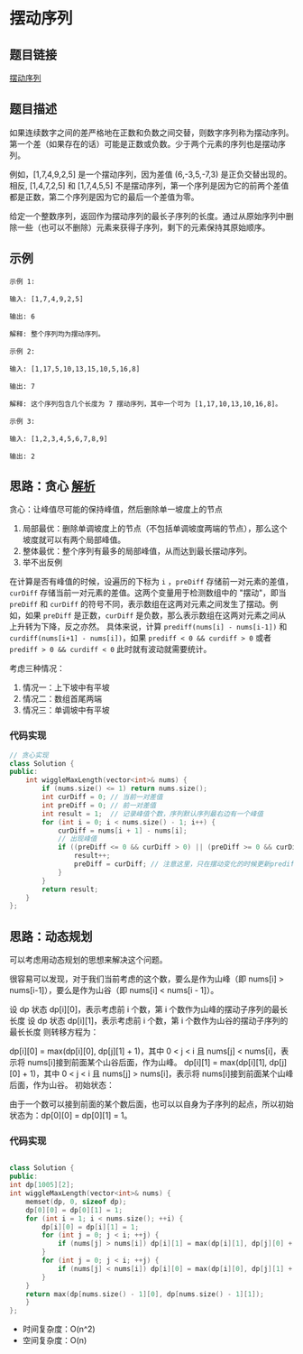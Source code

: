 # 摆动序列

## 题目链接

[摆动序列](https://leetcode-cn.com/problems/wiggle-subsequence/)

## 题目描述

如果连续数字之间的差严格地在正数和负数之间交替，则数字序列称为摆动序列。第一个差（如果存在的话）可能是正数或负数。少于两个元素的序列也是摆动序列。

例如，[1,7,4,9,2,5] 是一个摆动序列，因为差值 (6,-3,5,-7,3) 是正负交替出现的。相反, [1,4,7,2,5] 和 [1,7,4,5,5] 不是摆动序列，第一个序列是因为它的前两个差值都是正数，第二个序列是因为它的最后一个差值为零。

给定一个整数序列，返回作为摆动序列的最长子序列的长度。通过从原始序列中删除一些（也可以不删除）元素来获得子序列，剩下的元素保持其原始顺序。

## 示例

```plaintext
示例 1:

输入: [1,7,4,9,2,5]

输出: 6

解释: 整个序列均为摆动序列。

示例 2:

输入: [1,17,5,10,13,15,10,5,16,8]

输出: 7

解释: 这个序列包含几个长度为 7 摆动序列，其中一个可为 [1,17,10,13,10,16,8]。

示例 3:

输入: [1,2,3,4,5,6,7,8,9]

输出: 2
```

## 思路：贪心 [解析](https://github.com/youngyangyang04/leetcode-master/blob/master/problems/0376.%E6%91%86%E5%8A%A8%E5%BA%8F%E5%88%97.md#%E6%80%9D%E8%B7%AF-1%E8%B4%AA%E5%BF%83%E8%A7%A3%E6%B3%95)

贪心：让峰值尽可能的保持峰值，然后删除单一坡度上的节点

1. 局部最优：删除单调坡度上的节点（不包括单调坡度两端的节点），那么这个坡度就可以有两个局部峰值。
2. 整体最优：整个序列有最多的局部峰值，从而达到最长摆动序列。
3. 举不出反例

在计算是否有峰值的时候，设遍历的下标为 `i` ，`preDiff` 存储前一对元素的差值，`curDiff` 存储当前一对元素的差值。这两个变量用于检测数组中的 "摆动"，即当 `preDiff` 和 `curDiff` 的符号不同，表示数组在这两对元素之间发生了摆动。例如，如果 `preDiff` 是正数，`curDiff` 是负数，那么表示数组在这两对元素之间从上升转为下降，反之亦然。
具体来说，计算 `prediff(nums[i] - nums[i-1])` 和 `curdiff(nums[i+1] - nums[i])`，如果 `prediff < 0 && curdiff > 0` 或者 `prediff > 0 && curdiff < 0` 此时就有波动就需要统计。

考虑三种情况：

1. 情况一：上下坡中有平坡
2. 情况二：数组首尾两端
3. 情况三：单调坡中有平坡

### 代码实现

```cpp
// 贪心实现
class Solution {
public:
    int wiggleMaxLength(vector<int>& nums) {
        if (nums.size() <= 1) return nums.size();
        int curDiff = 0; // 当前一对差值
        int preDiff = 0; // 前一对差值
        int result = 1;  // 记录峰值个数，序列默认序列最右边有一个峰值
        for (int i = 0; i < nums.size() - 1; i++) {
            curDiff = nums[i + 1] - nums[i];
            // 出现峰值
            if ((preDiff <= 0 && curDiff > 0) || (preDiff >= 0 && curDiff < 0)) {
                result++;
                preDiff = curDiff; // 注意这里，只在摆动变化的时候更新prediff
            }
        }
        return result;
    }
};
```

## 思路：动态规划

可以考虑用动态规划的思想来解决这个问题。

很容易可以发现，对于我们当前考虑的这个数，要么是作为山峰（即 nums[i] > nums[i-1]），要么是作为山谷（即 nums[i] < nums[i - 1]）。

设 dp 状态 dp[i][0]，表示考虑前 i 个数，第 i 个数作为山峰的摆动子序列的最长长度
设 dp 状态 dp[i][1]，表示考虑前 i 个数，第 i 个数作为山谷的摆动子序列的最长长度
则转移方程为：

dp[i][0] = max(dp[i][0], dp[j][1] + 1)，其中 0 < j < i 且 nums[j] < nums[i]，表示将 nums[i]接到前面某个山谷后面，作为山峰。
dp[i][1] = max(dp[i][1], dp[j][0] + 1)，其中 0 < j < i 且 nums[j] > nums[i]，表示将 nums[i]接到前面某个山峰后面，作为山谷。
初始状态：

由于一个数可以接到前面的某个数后面，也可以以自身为子序列的起点，所以初始状态为：dp[0][0] = dp[0][1] = 1。

### 代码实现

```cpp

class Solution {
public:
int dp[1005][2];
int wiggleMaxLength(vector<int>& nums) {
    memset(dp, 0, sizeof dp);
    dp[0][0] = dp[0][1] = 1;
    for (int i = 1; i < nums.size(); ++i) {
        dp[i][0] = dp[i][1] = 1;
        for (int j = 0; j < i; ++j) {
            if (nums[j] > nums[i]) dp[i][1] = max(dp[i][1], dp[j][0] + 1);
        }
        for (int j = 0; j < i; ++j) {
            if (nums[j] < nums[i]) dp[i][0] = max(dp[i][0], dp[j][1] + 1);
        }
    }
    return max(dp[nums.size() - 1][0], dp[nums.size() - 1][1]);
    }
};
```

- 时间复杂度：O(n^2)
- 空间复杂度：O(n)
